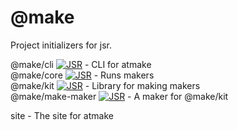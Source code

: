 # @make

Project initializers for jsr.

@make/cli [![JSR](https://jsr.io/badges/@make/cli)](https://jsr.io/@make/cli) - CLI for atmake  
@make/core [![JSR](https://jsr.io/badges/@make/core)](https://jsr.io/@make/core) - Runs makers  
@make/kit [![JSR](https://jsr.io/badges/@make/kit)](https://jsr.io/@make/kit) - Library for making makers  
@make/make-maker [![JSR](https://jsr.io/badges/@make/make-maker)](https://jsr.io/@make/make-maker) - A maker for @make/kit  

site - The site for atmake
